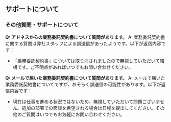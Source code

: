## サポートについて
### その他質問・サポートについて

**Q: アドネスからの業務委託契約書について質問があります。**
A: 業務委託契約書に関する質問は弊社スタッフによる誤送信があったようです。以下が返信内容です：
- 「業務委託契約書」については取り消されましたので無視していただいて結構です。ご不明点があればいつでもお問い合わせください。

**Q: メールで届いた業務委託契約書について質問があります。**
A: メールで届いた業務委託契約書についてですが、おそらく誤送信の可能性があります。以下が返信内容です：
- 現在は仕事を進める状況ではないため、無視していただいて問題ございません。追加の部署での面談を希望される場合は日程を提出してください。その他のご質問はいつでもお気軽にお問い合わせください。
